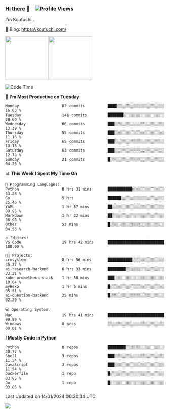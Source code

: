 ### Hi there 👋 &nbsp;&nbsp; ![Profile Views](https://komarev.com/ghpvc/?username=Koufuchi&base=200)

I'm Koufuchi . 

📔 Blog: <https://koufuchi.com/>

<img align="" height="137px" src="https://github-readme-stats-seven-nu-30.vercel.app/api?username=Koufuchi&hide=issues,contribs&show_icons=true&line_height=21&theme=radical&locale=en" /><img align="" height="137px" src="https://github-readme-stats-seven-nu-30.vercel.app/api/top-langs/?username=Koufuchi&layout=compact&hide=blade,html,css,pug,scss&theme=radical&locale=en" />

<!--START_SECTION:waka-->
![Code Time](http://img.shields.io/badge/Code%20Time-263%20hrs%2015%20mins-blue)

📅 **I'm Most Productive on Tuesday** 

```text
Monday                   82 commits          ████░░░░░░░░░░░░░░░░░░░░░   16.63 % 
Tuesday                  141 commits         ███████░░░░░░░░░░░░░░░░░░   28.60 % 
Wednesday                66 commits          ███░░░░░░░░░░░░░░░░░░░░░░   13.39 % 
Thursday                 55 commits          ███░░░░░░░░░░░░░░░░░░░░░░   11.16 % 
Friday                   65 commits          ███░░░░░░░░░░░░░░░░░░░░░░   13.18 % 
Saturday                 63 commits          ███░░░░░░░░░░░░░░░░░░░░░░   12.78 % 
Sunday                   21 commits          █░░░░░░░░░░░░░░░░░░░░░░░░   04.26 % 
```


📊 **This Week I Spent My Time On** 

```text
💬 Programming Languages: 
Python                   8 hrs 31 mins       ███████████░░░░░░░░░░░░░░   43.28 % 
Go                       5 hrs               ██████░░░░░░░░░░░░░░░░░░░   25.46 % 
YAML                     1 hr 57 mins        ██░░░░░░░░░░░░░░░░░░░░░░░   09.95 % 
Markdown                 1 hr 22 mins        ██░░░░░░░░░░░░░░░░░░░░░░░   06.98 % 
Other                    53 mins             █░░░░░░░░░░░░░░░░░░░░░░░░   04.53 % 

🔥 Editors: 
VS Code                  19 hrs 42 mins      █████████████████████████   100.00 % 

🐱‍💻 Projects: 
crmsystem                8 hrs 56 mins       ███████████░░░░░░░░░░░░░░   45.37 % 
ai-research-backend      6 hrs 33 mins       ████████░░░░░░░░░░░░░░░░░   33.31 % 
kube-prometheus-stack    1 hr 58 mins        ███░░░░░░░░░░░░░░░░░░░░░░   10.04 % 
myHexo                   1 hr 5 mins         █░░░░░░░░░░░░░░░░░░░░░░░░   05.51 % 
ai-question-backend      25 mins             █░░░░░░░░░░░░░░░░░░░░░░░░   02.20 % 

💻 Operating System: 
Mac                      19 hrs 41 mins      █████████████████████████   99.99 % 
Windows                  0 secs              ░░░░░░░░░░░░░░░░░░░░░░░░░   00.01 % 
```

**I Mostly Code in Python** 

```text
Python                   8 repos             ████████░░░░░░░░░░░░░░░░░   30.77 % 
Shell                    3 repos             ███░░░░░░░░░░░░░░░░░░░░░░   11.54 % 
JavaScript               3 repos             ███░░░░░░░░░░░░░░░░░░░░░░   11.54 % 
Dockerfile               1 repo              █░░░░░░░░░░░░░░░░░░░░░░░░   03.85 % 
Go                       1 repo              █░░░░░░░░░░░░░░░░░░░░░░░░   03.85 % 
```




 Last Updated on 14/01/2024 00:30:34 UTC
<!--END_SECTION:waka-->

![](https://hit.yhype.me/github/profile?user_id=46078832)

